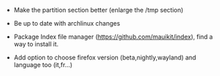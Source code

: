 * Make the partition section better (enlarge the /tmp section)

* Be up to date with archlinux changes 

* Package Index file manager (https://github.com/mauikit/index), find a way to install it.

*  Add option to choose firefox version (beta,nightly,wayland) and language too (it,fr...)
